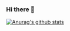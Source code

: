 ### Hi there 👋


<!--
**JeongMinHo/JeongMinHo** is a ✨ _special_ ✨ repository because its `README.md` (this file) appears on your GitHub profile.

Here are some ideas to get you started:

- 🔭 I’m currently working on ...
- 🌱 I’m currently learning ...
- 👯 I’m looking to collaborate on ...
- 🤔 I’m looking for help with ...
- 💬 Ask me about ...
- 📫 How to reach me: ...
- 😄 Pronouns: ...
- ⚡ Fun fact: ...
-->



[![Anurag's github stats](https://github-readme-stats.vercel.app/api?username=JeongMinHo)](https://github.com/anuraghazra/github-readme-stats)
